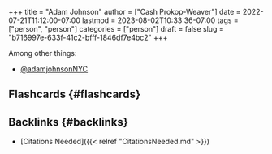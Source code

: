 +++
title = "Adam Johnson"
author = ["Cash Prokop-Weaver"]
date = 2022-07-21T11:12:00-07:00
lastmod = 2023-08-02T10:33:36-07:00
tags = ["person", "person"]
categories = ["person"]
draft = false
slug = "b716997e-633f-41c2-bfff-1846df7e4bc2"
+++

Among other things:

-   [@adamjohnsonNYC](https://twitter.com/adamjohnsonNYC)


## Flashcards {#flashcards}


## Backlinks {#backlinks}

-   [Citations Needed]({{< relref "CitationsNeeded.md" >}})
